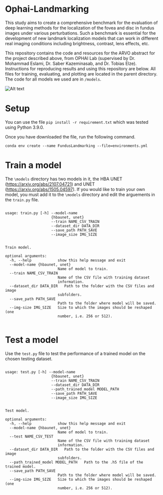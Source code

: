# Ophai-Landmarking

This study aims to create a comprehensive benchmark for the evaluation of deep learning methods for the localization of the fovea and disc in fundus images under various perturbations. Such a benchmark is essential for the development of new landmark localization models that can work in different real imaging conditions including brightness, contrast, lens effects, etc.

This repository contains the code and resources for the ARVO abstract for the project described above, from OPHAI Lab (supervised by Dr. Mohammad Eslami, Dr. Saber Kazeminasab, and Dr. Tobias Elze). Instructions for reproducing results and using this repository are below. All files for training, evaluating, and plotting are located in the parent directory. The code for all models we used are in `/models`. 

<img
  src="Perturbation.png"
  alt="Alt text"
  title="Optional title"
  style="display: inline-block; margin: 0 auto; max-width: 150px">
# Setup
You can use the file `pip install -r requirement.txt` which was tested using Python 3.9.0.

Once you have downloaded the file, run the following command.

```
conda env create --name FundusLandmarking --file=environments.yml
```

# Train a model

The `\models` directory has two models in it, the HBA UNET (https://arxiv.org/abs/2107.04721) and UNET (https://arxiv.org/abs/1505.04597). If you would like to train your own model, you must add it to the `\models` directory and edit the arguements in the `train.py` file. 
```

usage: train.py [-h] --model-name
                     {hbaunet, unet}
                     --train NAME_CSV_TRAIN 
                     --dataset_dir DATA_DIR
                     --save_path PATH_SAVE 
                     --image_size IMG_SIZE
                     

Train model.

optional arguments:
  -h, --help            show this help message and exit
  --model-name {hbaunet, unet}
                        Name of model to train.
  --train NAME_CSV_TRAIN
                        Name of the CSV file with training dataset
                        information.
  --dataset_dir DATA_DIR   Path to the folder with the CSV files and image
                        subfolders.
  --save_path PATH_SAVE
                        Path to the folder where model will be saved.
  --img-size IMG_SIZE   Size to which the images should be reshaped (one
                        number, i.e. 256 or 512).
  
  ```

# Test a model

Use the `test.py` file to test the performance of a trained model on the chosen testing dataset.  
```

usage: test.py [-h] --model-name
                     {hbaunet, unet}
                     --train NAME_CSV_TRAIN 
                     --dataset_dir DATA_DIR
                     --path_trained_model MODEL_PATH
                     --save_path PATH_SAVE 
                     --image_size IMG_SIZE
                     

Test model.

optional arguments:
  -h, --help            show this help message and exit
  --model-name {hbaunet, unet}
                        Name of model to train.
  --test NAME_CSV_TEST
                        Name of the CSV file with training dataset
                        information.
  --dataset_dir DATA_DIR   Path to the folder with the CSV files and image
                        subfolders.
  --path_trained_model MODEL_PATH   Path to the .h5 file of the trained model. 
  --save_path PATH_SAVE
                        Path to the folder where model will be saved.
  --img-size IMG_SIZE   Size to which the images should be reshaped (one
                        number, i.e. 256 or 512).
  
